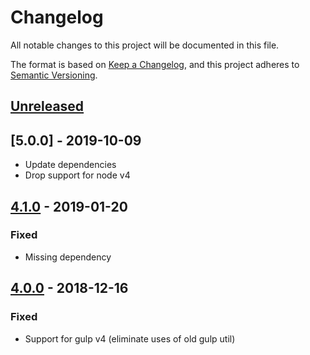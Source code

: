 # Changelog
All notable changes to this project will be documented in this file.

The format is based on [Keep a Changelog](https://keepachangelog.com/en/1.0.0/),
and this project adheres to [Semantic Versioning](https://semver.org/spec/v2.0.0.html).

## [Unreleased]

## [5.0.0] - 2019-10-09
- Update dependencies
- Drop support for node v4

## [4.1.0] - 2019-01-20
### Fixed
- Missing dependency

## [4.0.0] - 2018-12-16
### Fixed
- Support for gulp v4 (eliminate uses of old gulp util)

[Unreleased]: https://github.com/robwierzbowski/gulp-intermediate/compare/v5.0.0...HEAD
[4.1.0]: https://github.com/robwierzbowski/gulp-intermediate/compare/4.1.0...v5.0.0
[4.1.0]: https://github.com/robwierzbowski/gulp-intermediate/compare/4.0.0...v4.1.0
[4.0.0]: https://github.com/robwierzbowski/gulp-intermediate/compare/3.0.1...v4.0.0
